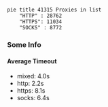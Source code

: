 
```mermaid
pie title 41315 Proxies in list
    "HTTP" : 28762
    "HTTPS": 11034
    "SOCKS" : 8772
```

### Some Info
#### Average Timeout

- mixed: 4.0s
- http: 2.2s
- https: 8.1s
- socks: 6.4s
